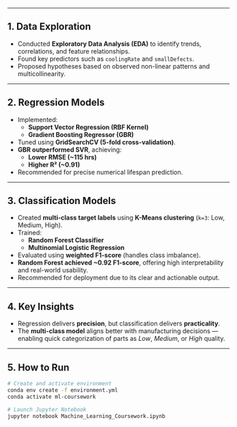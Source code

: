 
---

## 1. Data Exploration
- Conducted **Exploratory Data Analysis (EDA)** to identify trends, correlations, and feature relationships.  
- Found key predictors such as `coolingRate` and `smallDefects`.  
- Proposed hypotheses based on observed non-linear patterns and multicollinearity.

---

## 2. Regression Models
- Implemented:
  - **Support Vector Regression (RBF Kernel)**  
  - **Gradient Boosting Regressor (GBR)**  
- Tuned using **GridSearchCV (5-fold cross-validation)**.  
- **GBR outperformed SVR**, achieving:
  - **Lower RMSE (~115 hrs)**  
  - **Higher R² (~0.91)**  
- Recommended for precise numerical lifespan prediction.

---

## 3. Classification Models
- Created **multi-class target labels** using **K-Means clustering** (`k=3`: Low, Medium, High).  
- Trained:
  - **Random Forest Classifier**
  - **Multinomial Logistic Regression**
- Evaluated using **weighted F1-score** (handles class imbalance).  
- **Random Forest achieved ~0.92 F1-score**, offering high interpretability and real-world usability.  
- Recommended for deployment due to its clear and actionable output.

---

## 4. Key Insights
- Regression delivers **precision**, but classification delivers **practicality**.  
- The **multi-class model** aligns better with manufacturing decisions — enabling quick categorization of parts as *Low*, *Medium*, or *High* quality.

---

## 5. How to Run

```bash
# Create and activate environment
conda env create -f environment.yml
conda activate ml-coursework

# Launch Jupyter Notebook
jupyter notebook Machine_Learning_Coursework.ipynb
